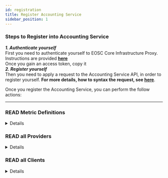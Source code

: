 ```yaml
---
id: registration
title: Register Accounting Service
sidebar_position: 1
---
```



### Steps to Register into Accounting Service

**_1. Authenticate yourself_** <br/>
First you need to authenticate yourself to EOSC Core Infrastructure Proxy. Instructions are provided <b><a href="https://argoeu.github.io/argo-accounting/docs/authentication/authenticating_clients">here</a></b><br/>
Once you gain an access token, copy it  <br/>
**_2. Register yourself_** <br/>
Then you need to apply a request to the Accounting Service API, in order to register yourself. <b> For more details, how to syntax the request, see <a href="https://argoeu.github.io/argo-accounting/docs/api/client#post---client-registration">here</a></b>.<br/>

Once you register the Accounting Service, you can perform the follow actions: 

---


### READ Metric Definitions
<details>
All users, with roles, can display all the Metric Definitions, existing in the Accounting Service. Apply a request to the api. 
<b> For more details, how to syntax the request, see <a href="https://argoeu.github.io/argo-accounting/docs/api/metric-definition#get---fetch-all-metric-definitions">here</a></b>
</details>


### READ all Providers
<details>
You can read all the Providers available on the EOSC Resource Catalogue and the ones registered through the Accounting Service API. Apply a request to the api. <b> For more details, how to syntax the request, see  <a href="https://argoeu.github.io/argo-accounting/docs/api/provider#get---fetch-all-registered-providers">here</a></b>
 </details>
 

### READ all Clients
<details>
You can read all the Clients registered to Accounting Service. Apply a request to the api. <b> For more details, how to syntax the request, see  <a href="https://argoeu.github.io/argo-accounting/docs/api/client#get---read-the-registered-clients">here</a></b>
 </details>
 





















